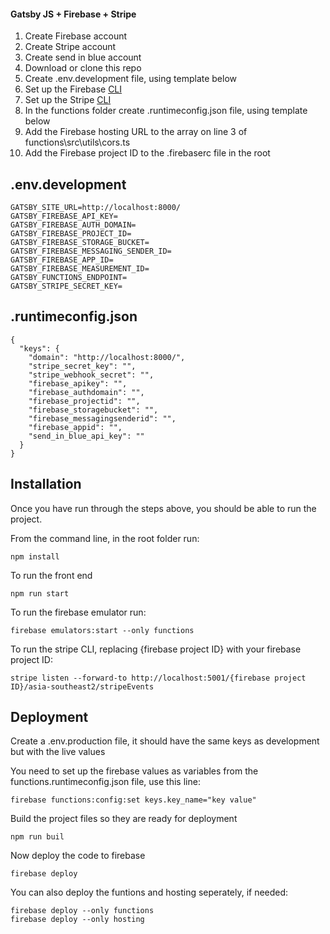 #### Gatsby JS + Firebase + Stripe

1. Create Firebase account
2. Create Stripe account
3. Create send in blue account
4. Download or clone this repo
5. Create .env.development file, using template below
6. Set up the Firebase [CLI]([CLI](https://firebase.google.com/docs/cli#install-cli-windows))
7. Set up the Stripe [CLI]([CLI](https://stripe.com/docs/stripe-cli))
8. In the functions folder create .runtimeconfig.json file, using template below
9. Add the Firebase hosting URL to the array on line 3 of functions\src\utils\cors.ts
10. Add the Firebase project ID to the .firebaserc file in the root

## .env.development
```
GATSBY_SITE_URL=http://localhost:8000/
GATSBY_FIREBASE_API_KEY=
GATSBY_FIREBASE_AUTH_DOMAIN=
GATSBY_FIREBASE_PROJECT_ID=
GATSBY_FIREBASE_STORAGE_BUCKET=
GATSBY_FIREBASE_MESSAGING_SENDER_ID=
GATSBY_FIREBASE_APP_ID=
GATSBY_FIREBASE_MEASUREMENT_ID=
GATSBY_FUNCTIONS_ENDPOINT=
GATSBY_STRIPE_SECRET_KEY=
```

## .runtimeconfig.json
```
{
  "keys": {
    "domain": "http://localhost:8000/",
    "stripe_secret_key": "",
    "stripe_webhook_secret": "",
    "firebase_apikey": "",
    "firebase_authdomain": "",
    "firebase_projectid": "",
    "firebase_storagebucket": "",
    "firebase_messagingsenderid": "",
    "firebase_appid": "",
    "send_in_blue_api_key": ""
  }
}
```

## Installation
Once you have run through the steps above, you should be able to run the project.

From the command line, in the root folder run:
```
npm install
```

To run the front end
```
npm run start
```

To run the firebase emulator run:
```
firebase emulators:start --only functions
```

To run the stripe CLI, replacing {firebase project ID} with your firebase project ID:
```
stripe listen --forward-to http://localhost:5001/{firebase project ID}/asia-southeast2/stripeEvents
```

## Deployment
Create a .env.production file, it should have the same keys as development but with the live values

You need to set up the firebase values as variables from the functions\.runtimeconfig.json file, use this line:
```
firebase functions:config:set keys.key_name="key value"
```
Build the project files so they are ready for deployment
```
npm run buil
```
Now deploy the code to firebase
```
firebase deploy
```
You can also deploy the funtions and hosting seperately, if needed:
```
firebase deploy --only functions
firebase deploy --only hosting
```
